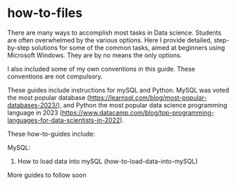 # how-to-files

There are many ways to accomplish most tasks in Data science. Students are often overwhelmed by the various options. Here I provide detailed, step-by-step solutions for some of the common tasks, aimed at beginners using Microsoft Windows. They are by no means the only options. 

I also included some of my own conventions in this guide. These conventions are not compulsory. 

These guides include instructions for mySQL and Python. MySQL was voted the most popular database (https://learnsql.com/blog/most-popular-databases-2023/), and Python the most popular data science programming language in 2023 (https://www.datacamp.com/blog/top-programming-languages-for-data-scientists-in-2022).

These how-to-guides include:

MySQL:
1. How to load data into mySQL (how-to-load-data-into-mySQL)

More guides to follow soon
